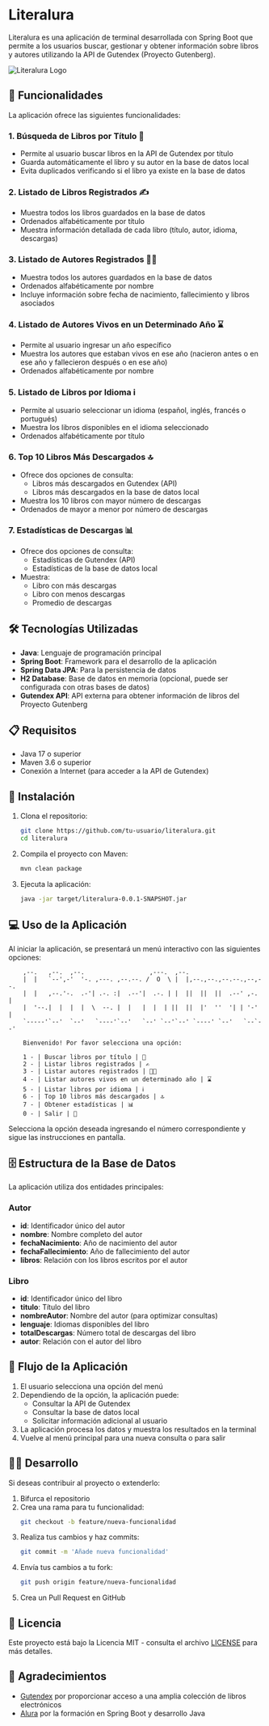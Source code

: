 # Literalura

Literalura es una aplicación de terminal desarrollada con Spring Boot que permite a los usuarios buscar, gestionar y obtener información sobre libros y autores utilizando la API de Gutendex (Proyecto Gutenberg).

![Literalura Logo](https://via.placeholder.com/150?text=Literalura)

## 🚀 Funcionalidades

La aplicación ofrece las siguientes funcionalidades:

### 1. Búsqueda de Libros por Título 📕
- Permite al usuario buscar libros en la API de Gutendex por título
- Guarda automáticamente el libro y su autor en la base de datos local
- Evita duplicados verificando si el libro ya existe en la base de datos

### 2. Listado de Libros Registrados ✍️
- Muestra todos los libros guardados en la base de datos
- Ordenados alfabéticamente por título
- Muestra información detallada de cada libro (título, autor, idioma, descargas)

### 3. Listado de Autores Registrados 👨‍🏫
- Muestra todos los autores guardados en la base de datos
- Ordenados alfabéticamente por nombre
- Incluye información sobre fecha de nacimiento, fallecimiento y libros asociados

### 4. Listado de Autores Vivos en un Determinado Año ⌛
- Permite al usuario ingresar un año específico
- Muestra los autores que estaban vivos en ese año (nacieron antes o en ese año y fallecieron después o en ese año)
- Ordenados alfabéticamente por nombre

### 5. Listado de Libros por Idioma ℹ️
- Permite al usuario seleccionar un idioma (español, inglés, francés o portugués)
- Muestra los libros disponibles en el idioma seleccionado
- Ordenados alfabéticamente por título

### 6. Top 10 Libros Más Descargados 🔝
- Ofrece dos opciones de consulta:
  - Libros más descargados en Gutendex (API)
  - Libros más descargados en la base de datos local
- Muestra los 10 libros con mayor número de descargas
- Ordenados de mayor a menor por número de descargas

### 7. Estadísticas de Descargas 📊
- Ofrece dos opciones de consulta:
  - Estadísticas de Gutendex (API)
  - Estadísticas de la base de datos local
- Muestra:
  - Libro con más descargas
  - Libro con menos descargas
  - Promedio de descargas

## 🛠️ Tecnologías Utilizadas

- **Java**: Lenguaje de programación principal
- **Spring Boot**: Framework para el desarrollo de la aplicación
- **Spring Data JPA**: Para la persistencia de datos
- **H2 Database**: Base de datos en memoria (opcional, puede ser configurada con otras bases de datos)
- **Gutendex API**: API externa para obtener información de libros del Proyecto Gutenberg

## 📋 Requisitos

- Java 17 o superior
- Maven 3.6 o superior
- Conexión a Internet (para acceder a la API de Gutendex)

## 🔧 Instalación

1. Clona el repositorio:
   ```bash
   git clone https://github.com/tu-usuario/literalura.git
   cd literalura
   ```

2. Compila el proyecto con Maven:
   ```bash
   mvn clean package
   ```

3. Ejecuta la aplicación:
   ```bash
   java -jar target/literalura-0.0.1-SNAPSHOT.jar
   ```

## 💻 Uso de la Aplicación

Al iniciar la aplicación, se presentará un menú interactivo con las siguientes opciones:

```
    ,--.   ,--.  ,--.                  ,---.  ,--.                      
    |  |   `--',-'  '-. ,---. ,--.--. /  O  \ |  |,--.,--.,--.--.,--,--.
    |  |   ,--.'-.  .-'| .-. :|  .--'|  .-. | |  ||  ||  ||  .--' ,-.  |
    |  '--.|  |  |  |  \  --. |  |   |  |  | ||  ||  |'  ''  '| | '-' |
    `-----'`--'  `--'   `----'`--'   `--' `--'`--' `----' `--'   `--`--'
                
    Bienvenido! Por favor selecciona una opción:
    
    1 - | Buscar libros por título | 📕
    2 - | Listar libros registrados | ✍️
    3 - | Listar autores registrados | 👨‍🏫
    4 - | Listar autores vivos en un determinado año | ⌛
    5 - | Listar libros por idioma | ℹ️
    6 - | Top 10 libros más descargados | 🔝
    7 - | Obtener estadísticas | 📊
    0 - | Salir | 👋
```

Selecciona la opción deseada ingresando el número correspondiente y sigue las instrucciones en pantalla.

## 🗄️ Estructura de la Base de Datos

La aplicación utiliza dos entidades principales:

### Autor
- **id**: Identificador único del autor
- **nombre**: Nombre completo del autor
- **fechaNacimiento**: Año de nacimiento del autor
- **fechaFallecimiento**: Año de fallecimiento del autor
- **libros**: Relación con los libros escritos por el autor

### Libro
- **id**: Identificador único del libro
- **titulo**: Título del libro
- **nombreAutor**: Nombre del autor (para optimizar consultas)
- **lenguaje**: Idiomas disponibles del libro
- **totalDescargas**: Número total de descargas del libro
- **autor**: Relación con el autor del libro

## 🔄 Flujo de la Aplicación

1. El usuario selecciona una opción del menú
2. Dependiendo de la opción, la aplicación puede:
   - Consultar la API de Gutendex
   - Consultar la base de datos local
   - Solicitar información adicional al usuario
3. La aplicación procesa los datos y muestra los resultados en la terminal
4. Vuelve al menú principal para una nueva consulta o para salir

## 👨‍💻 Desarrollo

Si deseas contribuir al proyecto o extenderlo:

1. Bifurca el repositorio
2. Crea una rama para tu funcionalidad:
   ```bash
   git checkout -b feature/nueva-funcionalidad
   ```
3. Realiza tus cambios y haz commits:
   ```bash
   git commit -m 'Añade nueva funcionalidad'
   ```
4. Envía tus cambios a tu fork:
   ```bash
   git push origin feature/nueva-funcionalidad
   ```
5. Crea un Pull Request en GitHub

## 📝 Licencia

Este proyecto está bajo la Licencia MIT - consulta el archivo [LICENSE](LICENSE) para más detalles.

## 🙏 Agradecimientos

- [Gutendex](https://gutendex.com/) por proporcionar acceso a una amplia colección de libros electrónicos
- [Alura](https://www.alura.com.br/) por la formación en Spring Boot y desarrollo Java
